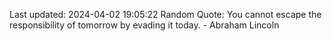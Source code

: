 Last updated: 2024-04-02 19:05:22
Random Quote: You cannot escape the responsibility of tomorrow by evading it today. - Abraham Lincoln